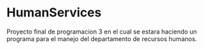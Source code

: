 # HumanServices

Proyecto final de programacion 3 en el cual se estara haciendo un programa para el manejo del departamento de recursos humanos.
